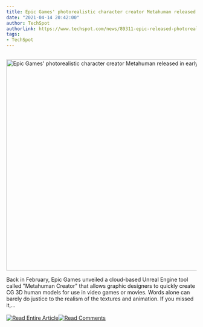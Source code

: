 ```yaml
---
title: Epic Games' photorealistic character creator Metahuman released in early access
date: "2021-04-14 20:42:00"
author: TechSpot
authorlink: https://www.techspot.com/news/89311-epic-released-photorealistic-character-creator-metahuman-early-access.html
tags:
- TechSpot
---
```

<a href="https://www.techspot.com/news/89311-epic-released-photorealistic-character-creator-metahuman-early-access.html" target="_blank"><img src="https://static.techspot.com/images2/news/ts3_thumbs/2021/04/2021-04-14-ts3_thumbs-6e5.jpg" width="800" height="560" style="padding: 15px 0" title="Epic Games' photorealistic character creator Metahuman released in early access" /></a><br />Back in February, Epic Games unveiled a cloud-based Unreal Engine tool called "Metahuman Creator" that allows graphic designers to quickly create CG 3D human models for use in video games or movies. Words alone can barely do justice to the realism of the textures and animation. If you missed it,...<br /><br /><a href="https://www.techspot.com/news/89311-epic-released-photorealistic-character-creator-metahuman-early-access.html"><img src="https://static.techspot.com/images/rss/rss_buttons_01.png" border="0" alt="Read Entire Article" /></a><a href="https://www.techspot.com/news/89311-epic-released-photorealistic-character-creator-metahuman-early-access.html#comments"><img src="https://static.techspot.com/images/rss/rss_buttons_02.png" border="0" alt="Read Comments" /></a><br /><br />